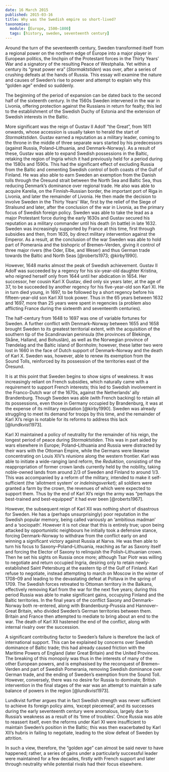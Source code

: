 ```yaml
---
date: 16 March 2015
published: 2015-03-16
title: Why was the Swedish empire so short-lived?
taxonomies:
  module: [Europe, 1500–1800]
  tags: [history, sweden, seventeenth century]
---
```


Around the turn of the seventeenth century, Sweden transformed itself from a regional power on the northern edge of Europe into a major player in European politics, the linchpin of the Protestant forces in the Thirty Years’ War and a signatory of the resulting Peace of Westphalia. Yet within a century its “great power era” (_Stormaktstiden_) was over, after a series of crushing defeats at the hands of Russia. This essay will examine the nature and causes of Sweden’s rise to power and attempt to explain why this “golden age” ended so suddenly.

The beginning of the period of expansion can be dated back to the second half of the sixteenth century. In the 1560s Sweden intervened in the war in Livonia, offering protection against the Russians in return for fealty; this led to the establishment of the Swedish Duchy of Estonia and the extension of Swedish interests in the Baltic.

More significant was the reign of Gustav II Adolf “the Great”, from 1611 onwards, whose accession is usually taken to herald the start of _Stormaktstiden_. Gustav earned a reputation as a military leader, coming to the throne in the middle of three separate wars started by his predecessors (against Russia, Poland–Lithuania, and Denmark–Norway). As a result of these, Gustav was able to expand Swedish possessions in the Baltic, retaking the region of Ingria which it had previously held for a period during the 1580s and 1590s. This had the significant effect of excluding Russia from the Baltic and cementing Swedish control of both coasts of the Gulf of Finland. He was also able to earn Sweden an exemption from the Danish tolls through the Öresund strait between the North Sea and Baltic Sea, thus reducing Denmark’s dominance over regional trade. He also was able to acquire Karelia, on the Finnish–Russian border, the important port of Riga in Livonia, and later the remainder of Livonia. He then made the decision to involve Sweden in the Thirty Years’ War, first by the relief of the Siege of Stralsund and later, after the conclusion of the war in Livonia, as the primary focus of Swedish foreign policy. Sweden was able to take the lead as a major Protestant force during the early 1630s and Gustav secured his reputation as a military commander until his death (in battle) in late 1632. Sweden was increasingly supported by France at this time, first through subsidies and then, from 1635, by direct military intervention against the Emperor. As a result, at the conclusion of the war Sweden was able to hold part of Pomerania and the bishopric of Bremen–Verden, giving it control of three major rivers (the Oder, Elbe, and Weser) and thus German trade towards the Baltic and North Seas [@roberts1973; @kirby1990].

However, 1648 marks almost the peak of Swedish achievement. Gustav II Adolf was succeeded by a regency for his six-year-old daughter Kristina, who reigned herself only from 1644 until her abdication in 1654. Her successor, her cousin Karl X Gustav, died only six years later, at the age of 37, to be succeeded by another regency for his five-year-old son Karl XI. He in turn died young, in 1697, to be followed by a short regency before his fifteen-year-old son Karl XII took power. Thus in the 65 years between 1632 and 1697, more than 25 years were spent in regencies (a problem also afflicting France during the sixteenth and seventeenth centuries).

The half-century from 1648 to 1697 was one of variable fortunes for Sweden. A further conflict with Denmark–Norway between 1655 and 1658 brought Sweden to its greatest territorial extent, with the acquisition of the southern tip of the Scandinavian peninsula (the provinces of Blekinge, Skåne, Halland, and Bohuslän), as well as the Norwegian province of Trøndelag and the Baltic island of Bornholm; however, these latter two were lost in 1660 in the face of Dutch support of Denmark–Norway and the death of Karl X. Sweden was, however, able to renew its exemption from the Sound Tolls, reinforced by its possession of the territories east of the Öresund.

It is at this point that Sweden begins to show signs of weakness. It was increasingly reliant on French subsidies, which naturally came with a requirement to support French interests; this led to Swedish involvement in the Franco-Dutch war of the 1670s, against the Netherlands’ ally Brandenburg. Though Sweden was able (with French backing) to retain all its possessions, even those in Germany occupied by Brandenburg, it was at the expense of its military reputation [@kirby1990]. Sweden was already struggling to meet its demand for troops by this time, and the remainder of Karl XI’s reign is notable for its reforms to address this lack [@lundkvist1973].

Karl XI maintained a policy of neutrality for the remainder of his reign, the longest period of peace during _Stormaktstiden_. This was in part aided by wars elsewhere in Europe; Poland–Lithuania and Russia were distracted by their wars with the Ottoman Empire, while the Germans were likewise concentrating on Louis XIV’s _réunions_ along the western frontier. Karl was able to initiate a wide-ranging land reform, the _Reduktion_, consisting of the reappropriation of former crown lands currently held by the nobility, taking noble-owned lands from around 2/3 of Sweden and Finland to around 1/3. This was accompanied by a reform of the military, intended to make it self-sufficient (the ‘allotment system’ or _indelningsverket_); all soldiers were granted a farm by the crown, the revenues of which were expected to support them. Thus by the end of Karl XI’s reign the army was “perhaps the best-trained and best-equipped” it had ever been [@roberts1967].

However, the subsequent reign of Karl XII was nothing short of disastrous for Sweden. He has a (perhaps unsurprisingly) poor reputation in the Swedish popular memory, being called variously an ‘ambitious madman’ and a ‘sociopath’. However it is not clear that this is entirely true; upon being attacked by opportunistic neighbours he initially took a defensive stance, forcing Denmark–Norway to withdraw from the conflict early on and winning a significant victory against Russia at Narva. He was then able to turn his focus to Saxony–Poland–Lithuania, reaching as far as Saxony itself and forcing the Elector of Saxony to relinquish the Polish–Lithuanian crown. Then he set his sights on Russia once more; although Tsar Piotr was willing to negotiate and return occupied Ingria, desiring only to retain newly-established Saint Petersburg at the eastern tip of the Gulf of Finland. Karl refuse to negotiate, instead attempting to march on Moscow in the winter of 1708–09 and leading to the devastating defeat at Poltava in the spring of 1709. The Swedish forces retreated to Ottoman territory in the Balkans, effectively removing Karl from the war for the next five years; during this period Russia was able to make significant gains, occupying Finland and the Baltic territories. In the final years of the conflict Saxony and Denmark–Norway both re-entered, along with Brandenburg–Prussia and Hannover–Great Britain, who divided Sweden’s German territories between them. Britain and France then attempted to mediate to bring about an end to the war. The death of Karl XII hastened the end of the conflict, along with internal rivalry over the succession.

A significant contributing factor to Sweden’s failure is therefore the lack of international support. This can be explained by concerns over Swedish dominance of Baltic trade; this had already caused friction with the Maritime Powers of England (later Great Britain) and the United Provinces. The breaking of this monopoly was thus in the interests of many of the other European powers, and is emphasised by the reconquest of Bremen–Verden and part of Swedish Pomerania, removing Swedish dominance over German trade, and the ending of Sweden’s exemption from the Sound Toll. However, conversely, there was no desire for Russia to dominate; British intervention in the final stages of the war was an attempt to maintain a safe balance of powers in the region [@lundkvist1973].

Lundkvist further argues that in fact Swedish strength was never sufficient to achieve its foreign policy aims, ‘except piecemeal’, and its successes during the early seventeenth century were anomalous, largely due to Russia’s weakness as a result of its ‘time of troubles’. Once Russia was able to reassert itself, even the reforms under Karl XI were insufficient to maintain Sweden’s position in the Baltic; this was then exacerbated by Karl XII’s hubris in failing to negotiate, leading to the slow defeat of Sweden by attrition.

In such a view, therefore, the “golden age” can almost be said never to have happened; rather, a series of gains under a particularly successful leader were maintained for a few decades, firstly with French support and later through neutrality while potential rivals had their focus elsewhere.
